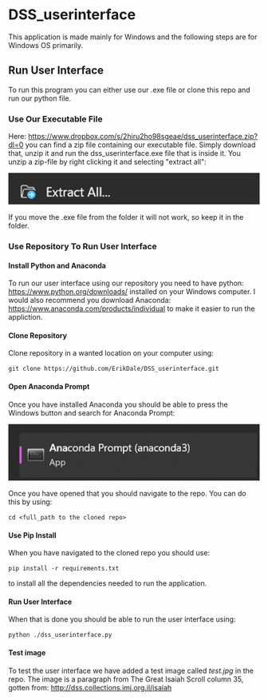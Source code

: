 # DSS_userinterface
This application is made mainly for Windows and the following steps are for Windows OS primarily.

## Run User Interface 
To run this program you can either use our .exe file or clone this repo and run our python file. 

### Use Our Executable File
Here: https://www.dropbox.com/s/2hiru2ho98sgeae/dss_userinterface.zip?dl=0 you can find a zip file containing our executable file. Simply download that, unzip it 
and run the dss_userinterface.exe file that is inside it. You unzip a zip-file by right clicking it and selecting "extract all": 

![](images/unzip.jpg "Unzip zip file")

If you move the .exe file from the folder it will not work, so keep it in the folder.

### Use Repository To Run User Interface
#### Install Python and Anaconda

To run our user interface using our repository you need to have python: https://www.python.org/downloads/ installed on your Windows computer.
I would also recommend you download Anaconda: https://www.anaconda.com/products/individual to make it easier to run the appliction.

#### Clone Repository
Clone repository in a wanted location on your computer using: 
```
git clone https://github.com/ErikDale/DSS_userinterface.git
```

#### Open Anaconda Prompt
Once you have installed Anaconda you should be able to press the Windows button and search for Anaconda Prompt: 

![](images/anaconda.jpg "Anaconda Prompt")

Once you have opened that you should navigate to the repo. You can do this by using: 
```
cd <full_path to the cloned repo>
```
#### Use Pip Install
When you have navigated to the cloned repo you should use: 
```
pip install -r requirements.txt
```
to install all the dependencies needed to run the application. 

#### Run User Interface
When that is done you should be able to run the user interface using: 
```
python ./dss_userinterface.py
```

#### Test image
To test the user interface we have added a test image called *test.jpg* in the repo. The image is a paragraph from The Great Isaiah Scroll column 35, gotten from: http://dss.collections.imj.org.il/isaiah  
 



